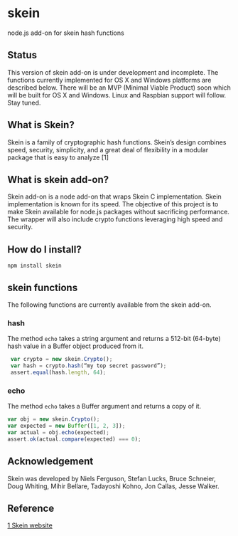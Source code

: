 # skein
node.js add-on for skein hash functions 

## Status
This version of skein add-on is under development and incomplete. The functions currently implemented for OS X and Windows platforms are described below. There will be an MVP (Minimal Viable Product) soon which will be built for OS X and Windows. Linux and Raspbian support will follow. Stay tuned.

## What is Skein?
Skein is a family of cryptographic hash functions. Skein’s design combines speed, security, simplicity, and a great deal of flexibility in a modular package that is easy to analyze  [1]

## What is skein add-on?
Skein add-on is a node add-on that wraps Skein C implementation. Skein implementation is known for its speed. The objective of this project is to make Skein available for node.js packages without sacrificing performance. The wrapper will also include crypto functions leveraging high speed and security.

## How do I install?

```
npm install skein
```

## skein functions
The following functions are currently available from the skein add-on.

### hash
The method `echo` takes a string argument and returns a 512-bit (64-byte) hash value in a Buffer object produced from it.

```javascript
 var crypto = new skein.Crypto();
 var hash = crypto.hash(“my top secret password”);
 assert.equal(hash.length, 64);
 ```

### echo
The method `echo` takes a Buffer argument and returns a copy of it.

```javascript
var obj = new skein.Crypto();
var expected = new Buffer([1, 2, 3]);
var actual = obj.echo(expected);
assert.ok(actual.compare(expected) === 0);
```

## Acknowledgement
Skein was developed by Niels Ferguson, Stefan Lucks, Bruce Schneier, Doug Whiting, Mihir Bellare, Tadayoshi Kohno, Jon Callas, Jesse Walker. 

## Reference
[1 Skein website](https://www.schneier.com/skein.html)
